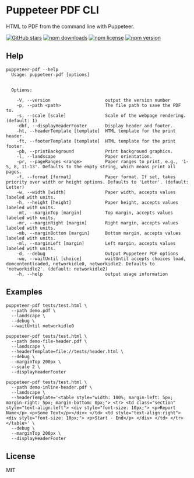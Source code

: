 # Puppeteer PDF CLI

HTML to PDF from the command line with Puppeteer.

[![GitHub stars](https://img.shields.io/github/stars/namespace-ee/puppeteer-pdf.svg?style=social&label=Stars)](https://github.com/namespace-ee/puppeteer-pdf)
[![npm downloads](https://img.shields.io/npm/dt/puppeteer-pdf.svg)](https://npmjs.org/package/puppeteer-pdf)
[![npm license](https://img.shields.io/npm/l/puppeteer-pdf.svg)](https://npmjs.org/package/puppeteer-pdf)
[![npm version](https://img.shields.io/npm/v/puppeteer-pdf.svg)](https://npmjs.org/package/puppeteer-pdf)

## Help
```
puppeteer-pdf --help
  Usage: puppeteer-pdf [options]


  Options:

    -V, --version                     output the version number
    -p, --path <path>                 The file path to save the PDF to.
    -s, --scale [scale]               Scale of the webpage rendering. (default: 1)
    -dhf, --displayHeaderFooter       Display header and footer.
    -ht, --headerTemplate [template]  HTML template for the print header.
    -ft, --footerTemplate [template]  HTML template for the print footer.
    -pb, --printBackground            Print background graphics.
    -l, --landscape                   Paper orientation.
    -pr, --pageRanges <range>         Paper ranges to print, e.g., '1-5, 8, 11-13'. Defaults to the empty string, which means print all pages.
    -f, --format [format]             Paper format. If set, takes priority over width or height options. Defaults to 'Letter'. (default: Letter)
    -w, --width [width]               Paper width, accepts values labeled with units.
    -h, --height [height]             Paper height, accepts values labeled with units.
    -mt, --marginTop [margin]         Top margin, accepts values labeled with units.
    -mr, --marginRight [margin]       Right margin, accepts values labeled with units.
    -mb, --marginBottom [margin]      Bottom margin, accepts values labeled with units.
    -ml, --marginLeft [margin]        Left margin, accepts values labeled with units.
    -d, --debug                       Output Puppeteer PDF options
    -wu, --waitUntil [choice]         waitUntil accepts choices load, domcontentloaded, networkidle0, networkidle2. Defaults to 'networkidle2'. (default: networkidle2)
    -h, --help                        output usage information
```

## Examples
```shell
puppeteer-pdf tests/test.html \
  --path demo.pdf \
  --landscape \
  --debug \
  --waitUntil networkidle0
```

```shell
puppeteer-pdf tests/test.html \
  --path demo-file-header.pdf \
  --landscape \
  --headerTemplate=file://tests/header.html \
  --debug \
  --marginTop 200px \
  --scale 2 \
  --displayHeaderFooter
```

```shell
puppeteer-pdf tests/test.html \
  --path demo-inline-header.pdf \
  --landscape \
  --headerTemplate='<table style="width: 100%; margin-left: 5px; margin-right: 5px; margin-bottom: 0px;"> <tr> <td class="section" style="text-align:left"> <div style="font-size: 10px;"> <p>Report Name</p> <p>Some Text</p></div> </td> <td style="text-align:right"> <div style="font-size: 10px;"> <p>Start - End</p> </div> </td> </tr> </table>' \
  --debug \
  --marginTop 200px \
  --displayHeaderFooter
```

## License
MIT
